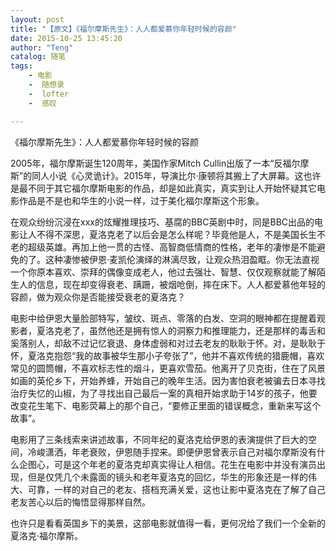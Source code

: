 ```yaml
---
layout: post
title: "【原文】《福尔摩斯先生》：人人都爱慕你年轻时候的容颜"
date: 2015-10-25 13:45:20
author: "Teng"
catalog: 随笔
tags:
    - 电影
    -  随想录
    -  lofter
    -  感叹

---
```

《福尔摩斯先生》：人人都爱慕你年轻时候的容颜

2005年，福尔摩斯诞生120周年，美国作家Mitch Cullin出版了一本“反福尔摩斯”的同人小说《心灵诡计》。2015年，导演比尔·康顿将其搬上了大屏幕。这也许是最不同于其它福尔摩斯电影的作品，却是如此真实，真实到让人开始怀疑其它电影作品是不是也和华生的小说一样，过于美化福尔摩斯这个形象。

在观众纷纷沉浸在xxx的炫耀推理技巧、基腐的BBC英剧中时，同是BBC出品的电影让人不得不深思，夏洛克老了以后会是怎么样呢？毕竟他是人，不是美国长生不老的超级英雄。再加上他一贯的古怪、高智商低情商的性格，老年的凄惨是不能避免的了。这种凄惨被伊恩·麦凯伦演绎的淋漓尽致，让观众热泪盈眶。你无法直视一个你原本喜欢、崇拜的偶像变成老人，他过去强壮、智慧、仅仅观察就能了解陌生人的信息，现在却变得衰老、蹒跚，被烟呛倒，摔在床下。人人都爱慕他年轻的容颜，做为观众你是否能接受衰老的夏洛克？

电影中给伊恩大量脸部特写，皱纹、斑点、零落的白发、空洞的眼神都在提醒着观影者，夏洛克老了，虽然他还是拥有惊人的洞察力和推理能力，还是那样的毒舌和奚落别人，却敌不过记忆衰退、身体虚弱和对过去老友的耿耿于怀。对，是耿耿于怀，夏洛克抱怨“我的故事被华生那小子夸张了”，他并不喜欢传统的猎鹿帽，喜欢常见的圆筒帽，不喜欢标志性的烟斗，更喜欢雪茄。他离开了贝克街，住在了风景如画的英伦乡下，开始养蜂，开始自己的晚年生活。因为害怕衰老被骗去日本寻找治疗失忆的山椒，为了寻找出自己最后一案的真相开始求助于14岁的孩子，他要改变花生笔下、电影荧幕上的那个自己，“要修正里面的错误概念，重新来写这个故事”。

电影用了三条线索来讲述故事，不同年纪的夏洛克给伊恩的表演提供了巨大的空间，冷峻潇洒，年老衰败，伊恩随手捏来。即便伊恩曾表示自己对福尔摩斯没有什么企图心，可是这个年老的夏洛克却真实得让人相信。花生在电影中并没有演员出现，但是仅凭几个未露面的镜头和老年夏洛克的回忆，华生的形象还是一样的伟大、可靠，一样的对自己的老友、搭档充满关爱，这也让影中夏洛克在了解了自己老友苦心以后的悔悟显得那样自然。

也许只是看看英国乡下的美景，这部电影就值得一看，更何况给了我们一个全新的夏洛克·福尔摩斯。
